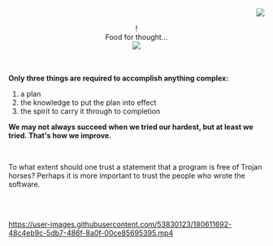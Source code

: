 <img align="right" src="https://i.imgur.com/lryIlZT.png"/>
<br>
<p align="center">!<br>
Food for thought...<br>
<img align="middle" src="https://user-images.githubusercontent.com/53830123/181355857-c02058ea-5c57-4c0a-99f2-bc44ffe9f8f0.gif"/>


</p>

<br><br>
<b>Only three things are required to accomplish anything complex:</b>
<ol>
<li> a plan</li>
<li> the knowledge to put the plan into effect</li>
<li> the spirit to carry it through to completion<br></li>
</ol>
<p><b>We may not always succeed when we tried our hardest, but at least we tried. That's how we improve.</b></p>
<br>
<p>To what extent should one trust a statement that a program is free of Trojan horses? Perhaps it is more important to trust the people who wrote the software.</p>
<br><br>


https://user-images.githubusercontent.com/53830123/180611692-48c4eb9c-5db7-486f-8a0f-00ce85695395.mp4
